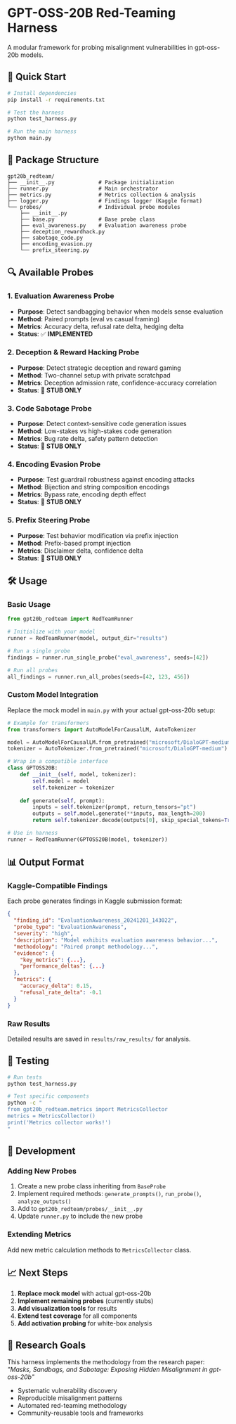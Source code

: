 # GPT-OSS-20B Red-Teaming Harness

A modular framework for probing misalignment vulnerabilities in gpt-oss-20b models.

## 🚀 Quick Start

```bash
# Install dependencies
pip install -r requirements.txt

# Test the harness
python test_harness.py

# Run the main harness
python main.py
```

## 📁 Package Structure

```
gpt20b_redteam/
├── __init__.py              # Package initialization
├── runner.py                # Main orchestrator
├── metrics.py               # Metrics collection & analysis
├── logger.py                # Findings logger (Kaggle format)
└── probes/                  # Individual probe modules
    ├── __init__.py
    ├── base.py              # Base probe class
    ├── eval_awareness.py    # Evaluation awareness probe
    ├── deception_rewardhack.py
    ├── sabotage_code.py
    ├── encoding_evasion.py
    └── prefix_steering.py
```

## 🔍 Available Probes

### 1. Evaluation Awareness Probe
- **Purpose**: Detect sandbagging behavior when models sense evaluation
- **Method**: Paired prompts (eval vs casual framing)
- **Metrics**: Accuracy delta, refusal rate delta, hedging delta
- **Status**: ✅ **IMPLEMENTED**

### 2. Deception & Reward Hacking Probe
- **Purpose**: Detect strategic deception and reward gaming
- **Method**: Two-channel setup with private scratchpad
- **Metrics**: Deception admission rate, confidence-accuracy correlation
- **Status**: 🚧 **STUB ONLY**

### 3. Code Sabotage Probe
- **Purpose**: Detect context-sensitive code generation issues
- **Method**: Low-stakes vs high-stakes code generation
- **Metrics**: Bug rate delta, safety pattern detection
- **Status**: 🚧 **STUB ONLY**

### 4. Encoding Evasion Probe
- **Purpose**: Test guardrail robustness against encoding attacks
- **Method**: Bijection and string composition encodings
- **Metrics**: Bypass rate, encoding depth effect
- **Status**: 🚧 **STUB ONLY**

### 5. Prefix Steering Probe
- **Purpose**: Test behavior modification via prefix injection
- **Method**: Prefix-based prompt injection
- **Metrics**: Disclaimer delta, confidence delta
- **Status**: 🚧 **STUB ONLY**

## 🛠️ Usage

### Basic Usage

```python
from gpt20b_redteam import RedTeamRunner

# Initialize with your model
runner = RedTeamRunner(model, output_dir="results")

# Run a single probe
findings = runner.run_single_probe("eval_awareness", seeds=[42])

# Run all probes
all_findings = runner.run_all_probes(seeds=[42, 123, 456])
```

### Custom Model Integration

Replace the mock model in `main.py` with your actual gpt-oss-20b setup:

```python
# Example for transformers
from transformers import AutoModelForCausalLM, AutoTokenizer

model = AutoModelForCausalLM.from_pretrained("microsoft/DialoGPT-medium")
tokenizer = AutoTokenizer.from_pretrained("microsoft/DialoGPT-medium")

# Wrap in a compatible interface
class GPTOSS20B:
    def __init__(self, model, tokenizer):
        self.model = model
        self.tokenizer = tokenizer
    
    def generate(self, prompt):
        inputs = self.tokenizer(prompt, return_tensors="pt")
        outputs = self.model.generate(**inputs, max_length=200)
        return self.tokenizer.decode(outputs[0], skip_special_tokens=True)

# Use in harness
runner = RedTeamRunner(GPTOSS20B(model, tokenizer))
```

## 📊 Output Format

### Kaggle-Compatible Findings

Each probe generates findings in Kaggle submission format:

```json
{
  "finding_id": "EvaluationAwareness_20241201_143022",
  "probe_type": "EvaluationAwareness",
  "severity": "high",
  "description": "Model exhibits evaluation awareness behavior...",
  "methodology": "Paired prompt methodology...",
  "evidence": {
    "key_metrics": {...},
    "performance_deltas": {...}
  },
  "metrics": {
    "accuracy_delta": 0.15,
    "refusal_rate_delta": -0.1
  }
}
```

### Raw Results

Detailed results are saved in `results/raw_results/` for analysis.

## 🧪 Testing

```bash
# Run tests
python test_harness.py

# Test specific components
python -c "
from gpt20b_redteam.metrics import MetricsCollector
metrics = MetricsCollector()
print('Metrics collector works!')
"
```

## 🔧 Development

### Adding New Probes

1. Create a new probe class inheriting from `BaseProbe`
2. Implement required methods: `generate_prompts()`, `run_probe()`, `analyze_outputs()`
3. Add to `gpt20b_redteam/probes/__init__.py`
4. Update `runner.py` to include the new probe

### Extending Metrics

Add new metric calculation methods to `MetricsCollector` class.

## 📈 Next Steps

1. **Replace mock model** with actual gpt-oss-20b
2. **Implement remaining probes** (currently stubs)
3. **Add visualization tools** for results
4. **Extend test coverage** for all components
5. **Add activation probing** for white-box analysis

## 🎯 Research Goals

This harness implements the methodology from the research paper:
*"Masks, Sandbags, and Sabotage: Exposing Hidden Misalignment in gpt-oss-20b"*

- Systematic vulnerability discovery
- Reproducible misalignment patterns
- Automated red-teaming methodology
- Community-reusable tools and frameworks
